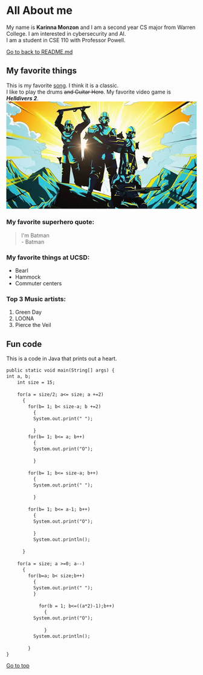 # All About me
My name is **Karinna Monzon** and I am a second year CS major from Warren College. I am interested in cybersecurity and AI.\
I am a student in CSE 110 with Professor Powell.

[Go to back to README.md](main/README.md)

## My favorite things
This is my favorite [song](https://www.youtube.com/watch?v=dQw4w9WgXcQ). I think it is a classic.\
I like to play the drums ~~and Guitar Hero~~.
My favorite video game is ***Helldivers 2***.
![Helldivers 2](https://github.com/karinnamonzon/CSE101_lab/blob/2475fa54d124e7fcaa3d99a1a269a24a12910ac2/helldivers2.webp)

### My favorite superhero quote:
> I'm Batman\
> \- Batman

### My favorite things at UCSD:
+ Bearl
+ Hammock
+  Commuter centers

### Top 3 Music artists:
1. Green Day
2. LOONA
3. Pierce the Veil

## Fun code
This is a code in Java that prints out a heart.
```
public static void main(String[] args) {
int a, b;
    int size = 15;

    for(a = size/2; a<= size; a +=2)
      {
        for(b= 1; b< size-a; b +=2)
          {
          System.out.print(" ");
            
          }
        for(b= 1; b<= a; b++)
          {
          System.out.print("O");
            
          }
       
        for(b= 1; b<= size-a; b++)
          {
          System.out.print(" ");
            
          }
        
        for(b= 1; b<= a-1; b++)
          {
          System.out.print("O");
            
          }
          System.out.println();
           
      }

    for(a = size; a >=0; a--)
      {
        for(b=a; b< size;b++)
          {
          System.out.print(" ");
          }
            
            for(b = 1; b<=((a*2)-1);b++)
              {
          System.out.print("O");
                
              }
          System.out.println();
        
        }
}
```

[Go to top](#all-about-me)
